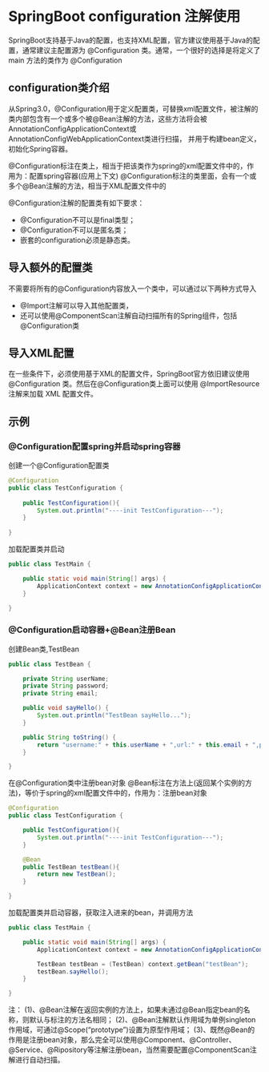 # SpringBoot configuration 注解使用

SpringBoot支持基于Java的配置，也支持XML配置，官方建议使用基于Java的配置，通常建议主配置源为 @Configuration 类。通常，一个很好的选择是将定义了 main 方法的类作为 @Configuration

## configuration类介绍

从Spring3.0，@Configuration用于定义配置类，可替换xml配置文件，被注解的类内部包含有一个或多个被@Bean注解的方法，这些方法将会被AnnotationConfigApplicationContext或AnnotationConfigWebApplicationContext类进行扫描，
并用于构建bean定义，初始化Spring容器。

@Configuration标注在类上，相当于把该类作为spring的xml配置文件中的<beans>，作用为：配置spring容器(应用上下文)
@Configuration标注的类里面，会有一个或多个@Bean注解的方法，相当于XML配置文件中的<bean>

@Configuration注解的配置类有如下要求：
+ @Configuration不可以是final类型；
+ @Configuration不可以是匿名类；
+ 嵌套的configuration必须是静态类。


##  导入额外的配置类
不需要将所有的@Configuration内容放入一个类中，可以通过以下两种方式导入
+ @Import注解可以导入其他配置类，
+ 还可以使用@ComponentScan注解自动扫描所有的Spring组件，包括@Configuration类


##  导入XML配置

在一些条件下，必须使用基于XML的配置文件，SpringBoot官方依旧建议使用 @Configuration 类。然后在@Configuration类上面可以使用 @ImportResource 注解来加载 XML 配置文件。


##  示例

###  @Configuration配置spring并启动spring容器

创建一个@Configuration配置类

```java
@Configuration
public class TestConfiguration {
  
    public TestConfiguration(){
        System.out.println("----init TestConfiguration---");
    }
  
}  
```

加载配置类并启动
```java
public class TestMain {

    public static void main(String[] args) {
        ApplicationContext context = new AnnotationConfigApplicationContext(TestConfiguration.class);
    }

}
```

###  @Configuration启动容器+@Bean注册Bean

创建Bean类,TestBean

```java
public class TestBean {

    private String userName;
    private String password;
    private String email;

    public void sayHello() {
        System.out.println("TestBean sayHello...");
    }

    public String toString() {
        return "username:" + this.userName + ",url:" + this.email + ",password:" + this.password;
    }

}
```

在@Configuration类中注册bean对象
@Bean标注在方法上(返回某个实例的方法)，等价于spring的xml配置文件中的<bean>，作用为：注册bean对象

```java
@Configuration
public class TestConfiguration {

    public TestConfiguration(){
        System.out.println("----init TestConfiguration---");
    }

    @Bean
    public TestBean testBean(){
        return new TestBean();
    }

}
```

加载配置类并启动容器，获取注入进来的bean，并调用方法

```java
public class TestMain {

    public static void main(String[] args) {
        ApplicationContext context = new AnnotationConfigApplicationContext(TestConfiguration.class);

        TestBean testBean = (TestBean) context.getBean("testBean");
        testBean.sayHello();
    }

}
```

注： 
(1)、@Bean注解在返回实例的方法上，如果未通过@Bean指定bean的名称，则默认与标注的方法名相同； 
(2)、@Bean注解默认作用域为单例singleton作用域，可通过@Scope(“prototype”)设置为原型作用域； 
(3)、既然@Bean的作用是注册bean对象，那么完全可以使用@Component、@Controller、@Service、@Ripository等注解注册bean，当然需要配置@ComponentScan注解进行自动扫描。
